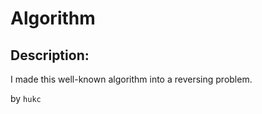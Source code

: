 
# Algorithm
## Description:
I made this well-known algorithm into a reversing problem.

by `hukc`

